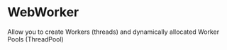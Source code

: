 # WebWorker
Allow you to create Workers (threads) and dynamically allocated Worker Pools (ThreadPool)
